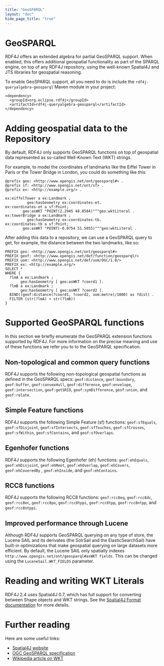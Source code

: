 ```yaml
---
title: "GeoSPARQL"
layout: "doc"
hide_page_title: "true"
---
```


# GeoSPARQL

RDF4J offers an extended algebra for partial GeoSPARQL support. When enabled, this offers additional geospatial functionality as part of the SPARQL engine, on top of any RDF4J repository, using the well-known Spatial4J and JTS libraries for geospatial reasoning.

To enable GeoSPARQL support, all you need to do is include the `rdf4j-queryalgebra-geosparql` Maven module in your project:

    <dependency>
      <groupId>org.eclipse.rdf4j</groupId>
      <artifactId>rdf4j-queryalgebra-geosparql</artifactId>
    </dependency>

# Adding geospatial data to the Repository

By default, RDF4J only supports GeoSPARQL functions on top of geospatial data represented as so-called Well-Known Text (WKT) strings.

For example, to model the coordinates of landmarks like the Eiffel Tower in Paris or the Tower Bridge in London, you could do something like this:

    @prefix geo: <http://www.opengis.net/ont/geosparql#> .
    @prefix sf: <http://www.opengis.net/ont/sf> .
    @prefix ex: <http://example.org/> .

    ex:eiffelTower a ex:Landmark ;
              geo:hasGeometry ex:coordinates-et.
    ex:coordinates-et a sf:Point;
            geo:asWKT "POINT(2.2945 48.8584)"^^geo:wktLiteral .
    ex:towerBridge a ex:Landmark ;
              geo:hasGeometry ex:coordinates-tb.
    ex:coordinates-tb a sf:Point;
            geo:asWKT "POINT(-0.0754 51.5055)"^^geo:wktLiteral .

After adding this data to a repository, we can use a GeoSPARQL query to get, for example, the distance between the two landmarks, like so:

    PREFIX geo: <http://www.opengis.net/ont/geosparql#>
    PREFIX geof: <http://www.opengis.net/def/function/geosparql/>
    PREFIX uom: <http://www.opengis.net/def/uom/OGC/1.0/>
    PREFIX ex: <http://example.org/>
    SELECT *
    WHERE {
      ?lmA a ex:Landmark ;
           geo:hasGeometry [ geo:asWKT ?coord1 ].
      ?lmB a ex:Landmark ;
           geo:hasGeometry [ geo:asWKT ?coord2 ].
      BIND((geof:distance(?coord1, ?coord2, uom:metre)/1000) as ?dist) .
      FILTER (str(?lmA) < str(?lmB))
    }

# Supported GeoSPARQL functions

In this section we briefly enumerate the GeoSPARQL extension functions supported by RDF4J. For more information on the precise meaning and use of these functions we refer you to to the GeoSPARQL specification.

## Non-topological and common query functions

RDF4J supports the following non-topological geospatial functions as defined in the GeoSPARQL specs: `geof:distance`, `geof:boundary`, `geof:buffer`, `geof:convexHull`, `geof:difference`, `geof:envelope`, `geof:intersection`, `geof:getSRID`, `geof:symDifference`, `geof:union`, and `geof:relate`.

## Simple Feature functions

RDF4J supports the following Simple Feature (sf) functions: `geof:sfEquals`, `geof:sfDisjoint`, `geof:sfIntersects`, `geof:sfTouches`, `geof:sfCrosses`, `geof:sfWithin`, `geof:sfContains`, and `geof:sfOverlaps`.

## Egenhofer functions

RDF4J supports the following Egenhofer (eh) functions: `geof:ehEquals`, `geof:ehDisjoint`, `geof:ehMeet`, `geof:ehOverlap`, `geof:ehCovers`, `geof:ehCoveredBy` , `geof:ehInside`, and `geof:ehContains`.

## RCC8 functions

RDF4J supports the following RCC8 functions: `geof:rcc8eq`, `geof:rcc8dc`, `geof:rcc8ec`, `geof:rcc8po`, `geof:rcc8tppi`, `geof:rcc8tpp`, `geof:rcc8ntpp`, and `geof:rcc8ntppi`.

## Improved performance through Lucene

Although RDF4J supports GeoSPARQL querying on any type of store, the Lucene SAIL and its derivates (the SolrSail and the ElasticSearchSail) have built-in optimizations that make geospatial querying on large datasets more efficient. By default, the Lucene SAIL only spatially indexes `http://www.opengis.net/ont/geosparql#asWKT fields`. This can be changed using the `LuceneSail.WKT_FIELDS` parameter.

# Reading and writing WKT Literals

RDF4J 2.4 uses Spatial4J 0.7, which has full support for converting between Shape objects and WKT strings. See the [Spatial4J Format documentation](https://github.com/locationtech/spatial4j/blob/master/FORMATS.md) for more details.

# Further reading

Here are some useful links:

- [Spatial4J website](https://projects.eclipse.org/projects/locationtech.spatial4j)
- [OGC GeoSPARQL specification](http://www.opengeospatial.org/standards/geosparql)
- [Wikipedia article on WKT](https://en.wikipedia.org/wiki/Well-known_text)

